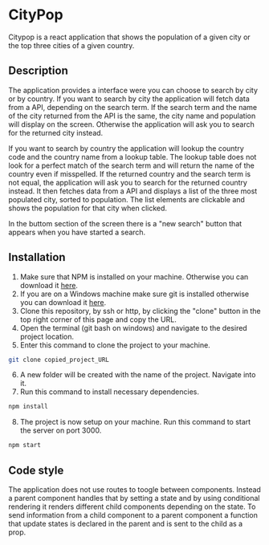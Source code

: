 # CityPop

Citypop is a react application that shows the population of a given city or the top three cities of a given country.

## Description

The application provides a interface were you can choose to search by city or by country. If you want to search by city
the application will fetch data from a API, depending on the search term. If the search term and the name of the city returned from the API is the same, the city name and population will display on the screen. Otherwise the application will ask you to search for the returned city instead.

If you want to search by country the application will lookup the country code and the country name from a lookup table. The lookup table does not look for a perfect match of the search term and will return the name of the country even if misspelled. If the returned country and the search term is not equal, the application will ask you to search for the returned country instead. It then fetches data from a API and displays a list of the three most populated city, sorted to population. The list elements are clickable and shows the population for that city when clicked.

In the buttom section of the screen there is a "new search" button that appears when you have started a search.

## Installation

1. Make sure that NPM is installed on your machine. Otherwise you can download it [here](https://www.npmjs.com/get-npm).
2. If you are on a Windows machine make sure git is installed otherwise you can download it [here](https://gitforwindows.org/).
3. Clone this repository, by ssh or http, by clicking the "clone" button in the top right corner of this page and copy the URL. 
4. Open the terminal (git bash on windows) and navigate to the desired project location.
5. Enter this command to clone the project to your machine.

```bash
git clone copied_project_URL
```

6. A new folder will be created with the name of the project. Navigate into it.
7. Run this command to install necessary dependencies.

```bash
npm install
```

8. The project is now setup on your machine. Run this command to start the server on port 3000.

```bash
npm start
```

## Code style
The application does not use routes to toogle between components. Instead a parent component handles that by setting a state and by using conditional rendering it renders different child components depending on the state. To send information from a child component to a parent component a function that update states is declared in the parent and is sent to the child as a prop.